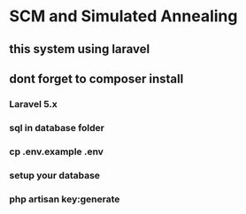 # SCM and Simulated Annealing
## this system using laravel

## dont forget to composer install

### Laravel 5.x

### sql in database folder
### cp .env.example .env
### setup your database
### php artisan key:generate
